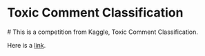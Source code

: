 
<h1> Toxic Comment Classification </h1>
# This is a competition from Kaggle, Toxic Comment Classification. 
<p>Here is a <a href="https://www.kaggle.com/c/jigsaw-toxic-comment-classification-challenge">link</a>.</p>



